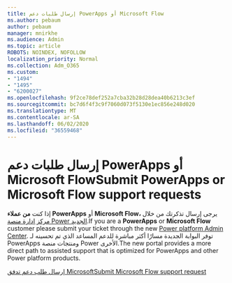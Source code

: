 ```yaml
---
title: إرسال طلبات دعم PowerApps أو Microsoft Flow
ms.author: pebaum
author: pebaum
manager: mnirkhe
ms.audience: Admin
ms.topic: article
ROBOTS: NOINDEX, NOFOLLOW
localization_priority: Normal
ms.collection: Adm_O365
ms.custom:
- "1494"
- "1495"
- "6200027"
ms.openlocfilehash: 9f2ce78def252a7cba32b28d28dea40b6213c3ef
ms.sourcegitcommit: bc7d6f4f3c9f7060d073f5130e1ec856e248d020
ms.translationtype: MT
ms.contentlocale: ar-SA
ms.lasthandoff: 06/02/2020
ms.locfileid: "36559468"
---
```

# <a name="submit-powerapps-or-microsoft-flow-support-requests"></a><span data-ttu-id="4bb99-102">إرسال طلبات دعم PowerApps أو Microsoft Flow</span><span class="sxs-lookup"><span data-stu-id="4bb99-102">Submit PowerApps or Microsoft Flow support requests</span></span>

<span data-ttu-id="4bb99-103">إذا كنت **من عملاء PowerApps** أو **Microsoft Flow،** يرجى إرسال تذكرتك من خلال [مركز إدارة منصة Power الجديد](https://admin.powerplatform.microsoft.com/support?newTicket&product=15819).</span><span class="sxs-lookup"><span data-stu-id="4bb99-103">If you are a **PowerApps** or **Microsoft Flow** customer please submit your ticket through the new [Power platform Admin Center](https://admin.powerplatform.microsoft.com/support?newTicket&product=15819).</span></span> <span data-ttu-id="4bb99-104">توفر البوابة الجديدة مسارًا أكثر مباشرة للدعم المساعد الذي تم تحسينه لـ PowerApps ومنتجات منصة Power الأخرى.</span><span class="sxs-lookup"><span data-stu-id="4bb99-104">The new portal provides a more direct path to assisted support that is optimized for PowerApps and other Power platform products.</span></span>

[<span data-ttu-id="4bb99-105">إرسال طلب دعم تدفق Microsoft</span><span class="sxs-lookup"><span data-stu-id="4bb99-105">Submit Microsoft Flow support request</span></span>](https://admin.powerplatform.microsoft.com/support?newTicket&product=Flow)
